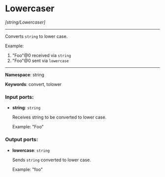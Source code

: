 # Lowercaser

_[string/Lowercaser]_

---

Converts `string`  to lower case.

Example:
1. "Foo"@0  received via `string`
2. "Foo"@0  sent via `lowercase`

---

__Namespace__: string

__Keywords__: convert, tolower

### Input ports:

* __string__: ` string `

    Receives string to be converted to lower case.
    
    Example:
    "Foo"

### Output ports:

* __lowercase__: ` string `

    Sends `string` converted to lower case.
    
    Example:
    "foo"

